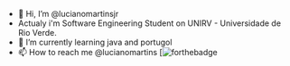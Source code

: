 - 👋 Hi, I’m @lucianomartinsjr
- Actualy i'm Software Engineering Student on UNIRV - Universidade de Rio Verde.
- 🌱 I’m currently learning java and portugol
- 📫 How to reach me @lucianomartins
[![forthebadge](https://forthebadge.com/images/badges/contains-17-coffee-cups.svg)


